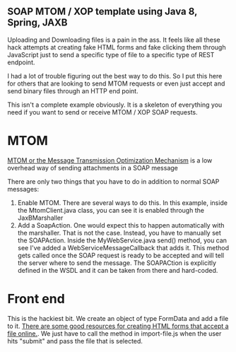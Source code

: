 ## SOAP MTOM / XOP template using Java 8, Spring, JAXB
Uploading and Downloading files is a pain in the ass.  It feels like all these hack attempts at creating fake HTML forms and fake clicking them through JavaScript just to send a specific type of file to a specific type of REST endpoint.

I had a lot of trouble figuring out the best way to do this.  So I put this here for others that are looking to send MTOM requests or even just accept and send binary files through an HTTP end point.  

This isn't a complete example obviously.  It is a skeleton of everything you need if you want to send or receive MTOM / XOP SOAP requests.

# MTOM
[MTOM or the Message Transmission Optimization Mechanism](https://en.wikipedia.org/wiki/Message_Transmission_Optimization_Mechanism) is a low overhead way of sending attachments in a SOAP message

There are only two things that you have to do in addition to normal SOAP messages:
1.  Enable MTOM.  There are several ways to do this.  In this example, inside the MtomClient.java class, you can see it is enabled through the JaxBMarshaller
2.  Add a SoapAction.  One would expect this to happen automatically with the marshaller.  That is not the case.  Instead, you have to manually set the SOAPAction.  Inside the MyWebService.java send() method, you can see I've added a WebServiceMessageCallback that adds it. This method gets called once the SOAP request is ready to be accepted and will tell the server where to send the message.  The SOAPACtion is explicitly defined in the WSDL and it can be taken from there and hard-coded.

# Front end
This is the hackiest bit.  We create an object of type FormData and add a file to it.  [There are some good resources for creating HTML forms that accept a file online.](https://developer.mozilla.org/en-US/docs/Web/HTML/Element/input/file).  We just have to call the method in import-file.js when the user hits "submit" and pass the file that is selected.
